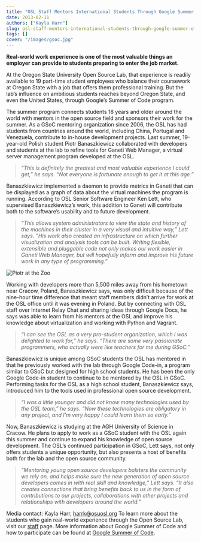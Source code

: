 ```yaml
---
title: "OSL Staff Mentors International Students Through Google Summer of Code"
date: 2013-02-11
authors: ["Kayla Harr"]
slug: osl-staff-mentors-international-students-through-google-summer-of-code
tags: []
cover: "/images/gsoc.jpg"
---
```


**Real-world work experience is one of the most valuable things an employer can provide to students preparing to enter
the job market.**

At the Oregon State University Open Source Lab, that experience is readily available to 19 part-time student employees
who balance their coursework at Oregon State with a job that offers them professional training. But the lab’s influence
on ambitious students reaches beyond Oregon State, and even the United States, through Google’s Summer of Code program.

The summer program connects students 18 years and older around the world with mentors in the open source field and
sponsors their work for the summer. As a GSoC mentoring organization since 2006, the OSL has had students from countries
around the world, including China, Portugal and Venezuela, contribute to in-house development projects. Last summer,
19-year-old Polish student Piotr Banaszkiewicz collaborated with developers and students at the lab to refine tools for
Ganeti Web Manager, a virtual server management program developed at the OSL.

> _“This is definitely the greatest and most valuable experience I could get,” he says. “Not everyone is fortunate
> enough to get it at this age.”_

Banaszkiewicz implemented a daemon to provide metrics in Ganeti that can be displayed as a graph of data about the
virtual machines the program is running. According to OSL Senior Software Engineer Ken Lett, who supervised
Banaszkiewicz’s work, this addition to Ganeti will contribute both to the software’s usability and to future
development.

> _“This allows system administrators to view the state and history of the machines in their cluster in a very visual
> and intuitive way,” Lett says. “His work also created an infrastructure on which further visualization and analysis
> tools can be built. Writing flexible, extensible and pluggable code not only makes our work easier in Ganeti Web
> Manager, but will hopefully inform and improve his future work in any type of programming.”_

![Piotr at the Zoo](/images/PiotrAtTheZoo.JPG)

Working with developers more than 5,500 miles away from his hometown near Cracow, Poland, Banaszkiewicz says, was only
difficult because of the nine-hour time difference that meant staff members didn’t arrive for work at the OSL office
until it was evening in Poland. But by connecting with OSL staff over Internet Relay Chat and sharing ideas through
Google Docs, he says was able to learn from his mentors at the OSL and improve his knowledge about virtualization and
working with Python and Vagrant.

> _“I can see the OSL as a very pro-student organization, which I was delighted to work for,” he says. “There are some
> very passionate programmers, who actually were like teachers for me during GSoC.”_

Banaszkiewicz is unique among GSoC students the OSL has mentored in that he previously worked with the lab through
Google Code-in, a program similar to GSoC but designed for high school students. He has been the only Google Code-in
student to continue to be mentored by the OSL in GSoC. Performing tasks for the OSL as a high school student,
Banaszkiewicz says, introduced him to the tools used in professional open source development.

> _“I was a little younger and did not know many technologies used by the OSL team,” he says. “Now these technologies
> are obligatory in any project, and I'm very happy I could learn them so early.”_

Now, Banaszkiewicz is studying at the AGH University of Science in Cracow. He plans to apply to work as a GSoC student
with the OSL again this summer and continue to expand his knowledge of open source development. The OSL’s continued
participation in GSoC, Lett says, not only offers students a unique opportunity, but also presents a host of benefits
both for the lab and the open source community.

> _“Mentoring young open source developers bolsters the community we rely on, and helps make sure the new generation of
> open source developers comes in with real skill and knowledge,” Lett says. “It also creates connections that bring
> benefits back to us in the form of contributions to our projects, collaborations with other projects and relationships
> with developers around the world.”_

Media contact: Kayla Harr, <harrk@osuosl.org> To learn more about the students who gain real-world experience through
the Open Source Lab, visit our [staff](/about/people) page. More information about Google Summer of Code and how to
participate can be found at [Google Summer of Code](http://code.google.com/soc/).
